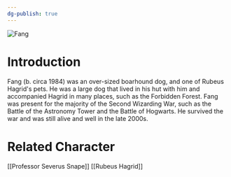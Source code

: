 ```yaml
---
dg-publish: true
---
```

![Fang](http://rxbg5ysja.bkt.gdipper.com/Fang.png)
# Introduction
Fang (b. circa 1984) was an over-sized boarhound dog, and one of Rubeus Hagrid's pets. He was a large dog that lived in his hut with him and accompanied Hagrid in many places, such as the Forbidden Forest. Fang was present for the majority of the Second Wizarding War, such as the Battle of the Astronomy Tower and the Battle of Hogwarts. He survived the war and was still alive and well in the late 2000s.

# Related Character
[[Professor Severus Snape]]
[[Rubeus Hagrid]]
